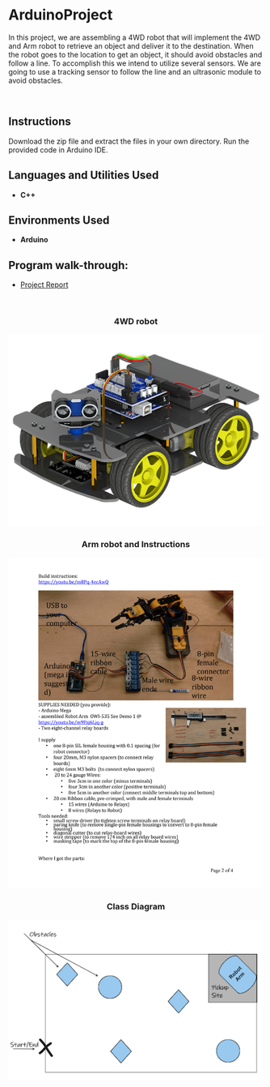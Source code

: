 # ArduinoProject

In this project, we are assembling a 4WD robot that will implement the 4WD and Arm robot to retrieve an object and deliver it to the destination.
When the robot goes to the location to get an object, it should avoid obstacles and follow a line.
To accomplish this we intend to utilize several sensors.
We are going to use a tracking sensor to follow the line and an ultrasonic module to avoid obstacles.

<br />

<h2> Instructions </h2>

Download the zip file and extract the files in your own directory.
Run the provided code in Arduino IDE.

<h2>Languages and Utilities Used</h2>

- <b>C++</b>

<h2>Environments Used </h2>

- <b>Arduino</b> 

<h2>Program walk-through:</h2>

- [Project Report](https://github.com/hseitaj/ArduinoProject/blob/CMPSC/CMPSC%20442%20-%20Final%20Project%20Report.docx.pdf)
<br />

<div align="center"> 
<h3 align="center">4WD robot</h3>
<img src="https://github.com/hseitaj/ArduinoProject/blob/CMPSC/car%20display.png">
<br />

<h3 align="center">Arm robot and Instructions</h3>
  
<img src="https://github.com/hseitaj/ArduinoProject/blob/CMPSC/arm%20instructions.png">

<br />

<h3 align="center">Class Diagram</h3>
<img src="https://github.com/hseitaj/ArduinoProject/blob/CMPSC/class%20diagram.png">

</div>
